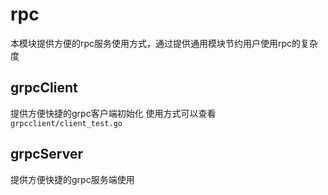 # rpc
本模块提供方便的rpc服务使用方式，通过提供通用模块节约用户使用rpc的复杂度

## grpcClient
提供方便快捷的grpc客户端初始化
使用方式可以查看``grpcclient/client_test.go``

## grpcServer
提供方便快捷的grpc服务端使用

